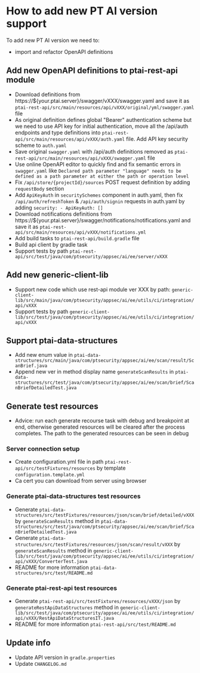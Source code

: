 # How to add new PT AI version support

To add new PT AI version we need to:

- import and refactor OpenAPI definitions

## Add new OpenAPI definitions to ptai-rest-api module
- Download definitions from https://${your.ptai.server}/swagger/vXXX/swagger.yaml and save it as `ptai-rest-api/src/main/resources/api/vXXX/original/yml/swagger.yaml` file
- As original definition defines global "Bearer" authentication scheme but we need to use API key for initial authentication, move all the /api/auth endpoints and type definitions into `ptai-rest-api/src/main/resources/api/vXXX/auth.yaml` file. Add API key security scheme to `auth.yaml`
- Save original `swagger.yaml` with /api/auth definitions removed as `ptai-rest-api/src/main/resources/api/vXXX/swagger.yaml` file
- Use online OpenAPI editor to quickly find and fix semantic errors in `swagger.yaml` like `Declared path parameter "language" needs to be defined as a path parameter at either the path or operation level`
- Fix `/api/store/{projectId}/sources` POST request definition by adding `requestBody` section
- Add `ApiKeyAuth` in `securitySchemes` component in auth.yaml, then fix `/api/auth/refreshToken` & `/api/auth/signin` requests in auth.yaml by adding `security: - ApiKeyAuth: [] `  
- Download notifications definitions from https://${your.ptai.server}/swagger/notifications/notifications.yaml and save it as `ptai-rest-api/src/main/resources/api/vXXX/notifications.yml`
- Add build tasks to `ptai-rest-api/build.gradle` file
- Build api client by gradle task
- Support tests by path `ptai-rest-api/src/test/java/com/ptsecurity/appsec/ai/ee/server/vXXX`

## Add new generic-client-lib

- Support new code which use rest-api module ver XXX by path: `generic-client-lib/src/main/java/com/ptsecurity/appsec/ai/ee/utils/ci/integration/api/vXXX`
- Support tests by path `generic-client-lib/src/test/java/com/ptsecurity/appsec/ai/ee/utils/ci/integration/api/vXXX`

## Support ptai-data-structures

- Add new enum value in `ptai-data-structures/src/main/java/com/ptsecurity/appsec/ai/ee/scan/result/ScanBrief.java`
- Append new ver in method display name `generateScanResults` in `ptai-data-structures/src/test/java/com/ptsecurity/appsec/ai/ee/scan/brief/ScanBriefDetailedTest.java`

## Generate test resources

- Advice: run each generate recourse task with debug and breakpoint at end, otherwise generated resources will be cleared after the process completes. The path to the generated resources can be seen in debug

### Server connection setup

 - Create configuration.yml file in path `ptai-rest-api/src/testFixtures/resources` by template `configuration.template.yml`
 - Ca cert you can download from server using browser

### Generate ptai-data-structures test resources
 
 - Generate `ptai-data-structures/src/testFixtures/resources/json/scan/brief/detailed/vXXX` by `generateScanResults` method in `ptai-data-structures/src/test/java/com/ptsecurity/appsec/ai/ee/scan/brief/ScanBriefDetailedTest.java`
 - Generate `ptai-data-structures/src/testFixtures/resources/json/scan/result/vXXX` by `generateScanResults` method in `generic-client-lib/src/test/java/com/ptsecurity/appsec/ai/ee/utils/ci/integration/api/vXXX/ConverterTest.java`  
 - README for more information `ptai-data-structures/src/test/README.md`

### Generate ptai-rest-api test resources

- Generate `ptai-rest-api/src/testFixtures/resources/vXXX/json` by `generateRestApiDataStructures` method in `generic-client-lib/src/test/java/com/ptsecurity/appsec/ai/ee/utils/ci/integration/api/vXXX/RestApiDataStructuresIT.java`
- README for more information `ptai-rest-api/src/test/README.md`

## Update info

- Update API version in `gradle.properties`
- Update `CHANGELOG.md`
